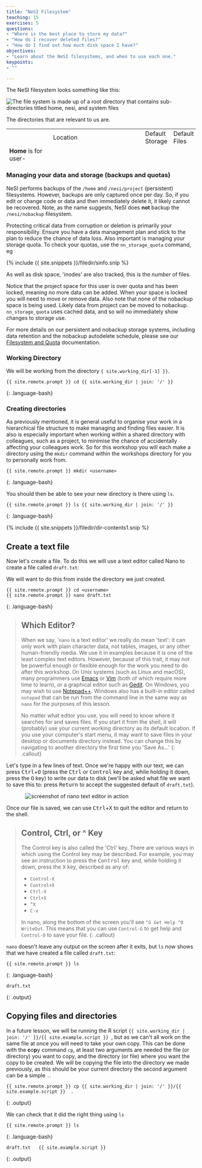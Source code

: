 ```yaml
---
title: "NeSI Filesystem"
teaching: 15
exercises: 5
questions:
- "Where is the best place to store my data?"
- "How do I recover deleted files?"
- "How do I find out how much disk space I have?"
objectives:
- "Learn about the NeSI filesystems, and when to use each one."
keypoints:
- ""

---
```


The NeSI filesystem looks something like this:

![The file system is made up of a root directory that contains sub-directories
titled home, nesi, and system files](../fig/NesiFiletree.svg)

The directories that are relevant to us are.

<table style="width: 100%; height: 90px;">
<tbody>
<tr>
<td style="width: 300px;"></td>
<td style="width: 250px;">Location</td>
<td style="width: 167.562px;">Default Storage</td>
<td style="width: 142.734px;">Default Files</td>
<td style="width: 89.3594px;">Backup</td>
<td style="width: 155.188px;">Access Speed</td>
</tr>
<tr>
<td style="width: 300px;"><strong>Home</strong> is for user-specific files such as configuration files, environment setup, source code, etc.</td>
<td style="width: 250px;"><code>/home/&lt;username&gt;</code></td>
<td style="width: 167.562px;">20GB</td>
<td style="width: 142.734px;">1,000,000</td>
<td style="width: 89.3594px;">Daily</td>
<td style="width: 155.188px;">Normal</td>
</tr>
<tr>
<td style="width: 300px;"><strong>Project</strong> is for persistent project-related data, project-related software, etc.</td>
<td style="width: 250px;"><code>/nesi/project/&lt;projectcode&gt;</code></td>
<td style="width: 167.562px;">100GB</td>
<td style="width: 142.734px;">100,000</td>
<td style="width: 89.3594px;">Daily</td>
<td style="width: 155.188px;">Normal</td>
</tr>
<tr>
<td style="width: 300px;"><strong>Nobackup</strong> is a 'scratch space', for data you don't need to keep long term. Old data is periodically deleted from nobackup</td>
<td style="width: 250px;"><code>/nesi/nobackup/&lt;projectcode&gt;</code></td>
<td style="width: 167.562px;">10TB</td>
<td style="width: 142.734px;">1,000,000</td>
<td style="width: 89.3594px;">None</td>
<td style="width: 155.188px;">Fast</td>
</tr>
</tbody>
</table>

### Managing your data and storage (backups and quotas)

NeSI performs backups of the `/home` and `/nesi/project` (persistent) filesystems.  However, backups are only captured once per day.  So, if you edit or change code or data and then immediately delete it, it likely cannot be recovered.  Note, as the name suggests, NeSI does **not** backup the `/nesi/nobackup` filesystem.

Protecting critical data from corruption or deletion is primarily your
responsibility. Ensure you have a data management plan and stick to the plan to reduce the chance of data loss.  Also important is managing your storage quota.  To check your quotas, use the `nn_storage_quota` command, eg

{% include {{ site.snippets }}/filedir/sinfo.snip %}

As well as disk space, 'inodes' are also tracked, this is the *number* of files.

Notice that the project space for this user is over quota and has been locked, meaning no more data can be added.  When your space is locked you will need to move or remove data.  Also note that none of the nobackup space is being used.  Likely data from project can be moved to nobackup. `nn_storage_quota` uses cached data, and so will no immediately show changes to storage use.

For more details on our persistent and nobackup storage systems, including data retention and the nobackup autodelete schedule,
please see our [Filesystem and Quota](https://docs.nesi.org.nz/Storage/File_Systems_and_Quotas/NeSI_File_Systems_and_Quotas/) documentation.

### Working Directory

We will be working from the directory `{ site.working_dir[-1] }}`.

```
{{ site.remote.prompt }} cd {{ site.working_dir | join: '/' }}
```

{: .language-bash}

### Creating directories

<!-- NOTE: This bit uses relative paths even though the convept hasn't been introduced yet. -->

As previously mentioned, it is general useful to organise your work in a hierarchical file structure to make managing and finding files easier. It is also is especially important when working within a shared directory with colleagues, such as a project, to minimise the chance of accidentally affecting your colleagues work. So for this workshop you will each make a directory using the `mkdir` command within the workshops directory for you to personally work from.

```
{{ site.remote.prompt }} mkdir <username>
```

{: .language-bash}

You should then be able to see your new directory is there using `ls`.

```
{{ site.remote.prompt }} ls {{ site.working_dir | join: '/' }}
```

{: .language-bash}

{% include {{ site.snippets }}/filedir/dir-contents1.snip %}

## Create a text file

Now let's create a file. To do this we will use a text editor called Nano to create a file called `draft.txt`:

We will want to do this from inside the directory we just created.

```
{{ site.remote.prompt }} cd <username>
{{ site.remote.prompt }} nano draft.txt
```

{: .language-bash}

> ## Which Editor?
>
> When we say, '`nano` is a text editor' we really do mean 'text': it can
> only work with plain character data, not tables, images, or any other
> human-friendly media. We use it in examples because it is one of the
> least complex text editors. However, because of this trait, it may
> not be powerful enough or flexible enough for the work you need to do
> after this workshop. On Unix systems (such as Linux and macOS),
> many programmers use [Emacs](http://www.gnu.org/software/emacs/) or
> [Vim](http://www.vim.org/) (both of which require more time to learn),
> or a graphical editor such as
> [Gedit](http://projects.gnome.org/gedit/). On Windows, you may wish to
> use [Notepad++](http://notepad-plus-plus.org/).  Windows also has a built-in
> editor called `notepad` that can be run from the command line in the same
> way as `nano` for the purposes of this lesson.
>
> No matter what editor you use, you will need to know where it searches
> for and saves files. If you start it from the shell, it will (probably)
> use your current working directory as its default location. If you use
> your computer's start menu, it may want to save files in your desktop or
> documents directory instead. You can change this by navigating to
> another directory the first time you 'Save As...'
{: .callout}

Let's type in a few lines of text.
Once we're happy with our text, we can press <kbd>Ctrl</kbd>+<kbd>O</kbd>
(press the <kbd>Ctrl</kbd> or <kbd>Control</kbd> key and, while
holding it down, press the <kbd>O</kbd> key) to write our data to disk
(we'll be asked what file we want to save this to:
press <kbd>Return</kbd> to accept the suggested default of `draft.txt`).

<div style="width:80%; margin: auto;"><img alt="screenshot of nano text editor in action"
src="../fig/nano-screenshot.png"></div>

Once our file is saved, we can use <kbd>Ctrl</kbd>+<kbd>X</kbd> to quit the editor and
return to the shell.

> ## Control, Ctrl, or ^ Key
>
> The Control key is also called the 'Ctrl' key. There are various ways
> in which using the Control key may be described. For example, you may
> see an instruction to press the <kbd>Control</kbd> key and, while holding it down,
> press the <kbd>X</kbd> key, described as any of:
>
> * `Control-X`
> * `Control+X`
> * `Ctrl-X`
> * `Ctrl+X`
> * `^X`
> * `C-x`
>
> In nano, along the bottom of the screen you'll see `^G Get Help ^O WriteOut`.
> This means that you can use `Control-G` to get help and `Control-O` to save your
> file.
{: .callout}

`nano` doesn't leave any output on the screen after it exits,
but `ls` now shows that we have created a file called `draft.txt`:

```
{{ site.remote.prompt }} ls
```

{: .language-bash}

```
draft.txt
```

{: .output}

## Copying files and directories

In a future lesson, we will be running the R script ```{{ site.working_dir | join: '/' }}/{{ site.example.script }} ```, but as we can't all work on the same file at once you will need to take your own copy. This can be done with the **c**o**p**y command `cp`, at least two arguments are needed the file (or directory) you want to copy, and the directory (or file) where you want the copy to be created. We will be copying the file into the directory we made previously, as this should be your current directory the second argument can be a simple `.`.

```
{{ site.remote.prompt }} cp {{ site.working_dir | join: '/' }}/{{ site.example.script }}  .
```

{: .output}

We can check that it did the right thing using `ls`

```
{{ site.remote.prompt }} ls
```

{: .language-bash}

```
draft.txt   {{ site.example.script }} 
```

{: .output}
